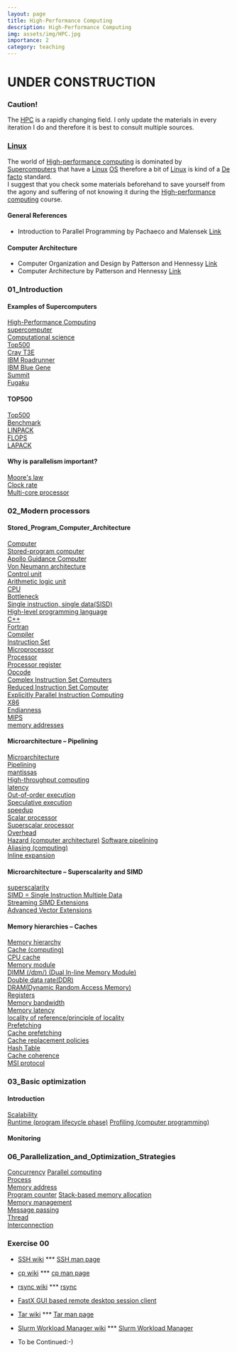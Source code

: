 ```yaml
---
layout: page
title: High-Performance Computing
description: High-Performance Computing
img: assets/img/HPC.jpg
importance: 2
category: teaching
---
```


# UNDER CONSTRUCTION

### Caution!

The [HPC](https://en.wikipedia.org/wiki/High-performance_computing) is a rapidly changing field. I only update the materials in every iteration I do and therefore it is best to consult multiple sources.

### [Linux](https://en.wikipedia.org/wiki/Linux)

The world of [High-performance computing](https://en.wikipedia.org/wiki/High-performance_computing) is dominated by [Supercomputers](https://en.wikipedia.org/wiki/Supercomputer) that 
have a [Linux](https://en.wikipedia.org/wiki/Linux) [OS](https://en.wikipedia.org/wiki/Operating_system) therefore a bit of [Linux](https://en.wikipedia.org/wiki/Linux) is kind of a [De facto](https://en.wikipedia.org/wiki/De_facto) standard.  
I suggest that you check some materials beforehand to save yourself from the agony and suffering of not knowing it during the [High-performance computing](https://en.wikipedia.org/wiki/High-performance_computing) course. 

#### General References

* Introduction to Parallel Programming by Pachaeco and Malensek [Link](https://www.sciencedirect.com/book/9780128046050/an-introduction-to-parallel-programming)  

#### Computer Architecture

* Computer Organization and Design by Patterson and Hennessy [Link](https://www.elsevier.com/books/computer-organization-and-design-risc-v-edition/patterson/978-0-12-820331-6)  
* Computer Architecture by Patterson and Hennessy [Link](https://www.elsevier.com/books/computer-architecture/hennessy/978-0-12-811905-1)  

### 01_Introduction

#### Examples of Supercomputers

[High-Performance Computing](https://en.wikipedia.org/wiki/High-performance_computing)  
[supercomputer](https://en.wikipedia.org/wiki/Supercomputer)  
[Computational science](https://en.wikipedia.org/wiki/Computational_science)  
[Top500](https://en.wikipedia.org/wiki/TOP500)  
[Cray T3E](https://en.wikipedia.org/wiki/Cray_T3E)  
[IBM Roadrunner](https://en.wikipedia.org/wiki/Roadrunner_(supercomputer))  
[IBM Blue Gene](https://en.wikipedia.org/wiki/IBM_Blue_Gene)  
[Summit](https://en.wikipedia.org/wiki/Summit_(supercomputer))  
[Fugaku](https://en.wikipedia.org/wiki/Fugaku_(supercomputer))  

#### TOP500

[Top500](https://en.wikipedia.org/wiki/TOP500)  
[Benchmark](https://en.wikipedia.org/wiki/Benchmark_(computing))  
[LINPACK](https://en.wikipedia.org/wiki/LINPACK)  
[FLOPS](https://en.wikipedia.org/wiki/FLOPS)  
[LAPACK](https://en.wikipedia.org/wiki/LAPACK)  

#### Why is parallelism important?

[Moore's law](https://en.wikipedia.org/wiki/Moore%27s_law)  
[Clock rate](https://en.wikipedia.org/wiki/Clock_rate)  
[Multi-core processor](https://en.wikipedia.org/wiki/Multi-core_processor)  
### 02_Modern processors
#### Stored_Program_Computer_Architecture
[Computer](https://en.wikipedia.org/wiki/Computer#Digital_computers)  
[Stored-program computer](https://en.wikipedia.org/wiki/Stored-program_computer)  
[Apollo Guidance Computer](https://en.wikipedia.org/wiki/Apollo_Guidance_Computer)  
[Von Neumann architecture](https://en.wikipedia.org/wiki/Von_Neumann_architecture)  
[Control unit](https://en.wikipedia.org/wiki/Control_unit)  
[Arithmetic logic unit](https://en.wikipedia.org/wiki/Arithmetic_logic_unit)  
[CPU](https://en.wikipedia.org/wiki/Central_processing_unit)  
[Bottleneck](https://en.wikipedia.org/wiki/Bottleneck_(software))  
[Single instruction, single data(SISD)](https://en.wikipedia.org/wiki/Single_instruction,_single_data)  
[High-level programming language](https://en.wikipedia.org/wiki/High-level_programming_language)  
[C++](https://en.wikipedia.org/wiki/C%2B%2B)  
[Fortran](https://en.wikipedia.org/wiki/Fortran)  
[Compiler](https://en.wikipedia.org/wiki/Compiler)  
[Instruction Set](https://en.wikipedia.org/wiki/Instruction_set_architecture)  
[Microprocessor](https://en.wikipedia.org/wiki/Microprocessor)  
[Processor](https://en.wikipedia.org/wiki/Processor_(computing))  
[Processor register](https://en.wikipedia.org/wiki/Processor_register)  
[Opcode](https://en.wikipedia.org/wiki/Opcode)  
[Complex Instruction Set Computers](https://en.wikipedia.org/wiki/Complex_instruction_set_computer)  
[Reduced Instruction Set Computer](https://en.wikipedia.org/wiki/Reduced_instruction_set_computer)  
[Explicitly Parallel Instruction Computing](https://en.wikipedia.org/wiki/Explicitly_parallel_instruction_computing)  
[X86](https://en.wikipedia.org/wiki/X86)  
[Endianness](https://en.wikipedia.org/wiki/Endianness)  
[MIPS](https://en.wikipedia.org/wiki/MIPS_architecture)  
[memory addresses](https://en.wikipedia.org/wiki/Memory_address)  
#### Microarchitecture – Pipelining
[Microarchitecture](https://en.wikipedia.org/wiki/Microarchitecture)  
[Pipelining](https://en.wikipedia.org/wiki/Instruction_pipelining)  
[mantissas](https://en.wikipedia.org/wiki/Significand)  
[High-throughput computing](https://en.wikipedia.org/wiki/High-throughput_computing)  
[latency](https://en.wikipedia.org/wiki/Latency_(engineering))  
[Out-of-order execution](https://en.wikipedia.org/wiki/Out-of-order_execution)  
[Speculative execution](https://en.wikipedia.org/wiki/Speculative_execution)  
[speedup](https://en.wikipedia.org/wiki/Speedup)  
[Scalar processor](https://en.wikipedia.org/wiki/Scalar_processor)  
[Superscalar processor](https://en.wikipedia.org/wiki/Superscalar_processor)  
[Overhead](https://en.wikipedia.org/wiki/Overhead_(computing))  
[Hazard (computer architecture)](https://en.wikipedia.org/wiki/Hazard_(computer_architecture))  
[Software pipelining](https://en.wikipedia.org/wiki/Software_pipelining)  
[Aliasing (computing)](https://en.wikipedia.org/wiki/Aliasing_(computing))  
[Inline expansion](https://en.wikipedia.org/wiki/Inline_expansion)  
#### Microarchitecture – Superscalarity and SIMD
[superscalarity](https://en.wiktionary.org/wiki/superscalarity)  
[SIMD = Single Instruction Multiple Data](https://en.wikipedia.org/wiki/Single_instruction,_multiple_data)  
[Streaming SIMD Extensions](https://en.wikipedia.org/wiki/Streaming_SIMD_Extensions)  
[Advanced Vector Extensions](https://en.wikipedia.org/wiki/Advanced_Vector_Extensions)  
#### Memory hierarchies – Caches
[Memory hierarchy](https://en.wikipedia.org/wiki/Memory_hierarchy)  
[Cache (computing)](https://en.wikipedia.org/wiki/Cache_(computing)#HARDWARE)  
[CPU cache](https://en.wikipedia.org/wiki/CPU_cache)  
[Memory module](https://en.wikipedia.org/wiki/Memory_module)  
[DIMM (/dɪm/) (Dual In-line Memory Module)](https://en.wikipedia.org/wiki/DIMM)  
[Double data rate(DDR)](https://en.wikipedia.org/wiki/Double_data_rate)  
[DRAM(Dynamic Random Access Memory)](https://en.wikipedia.org/wiki/Dynamic_random-access_memory)  
[Registers](https://en.wikipedia.org/wiki/Processor_register)  
[Memory bandwidth](https://en.wikipedia.org/wiki/Memory_bandwidth)  
[Memory latency](https://en.wikipedia.org/wiki/Memory_latency)  
[locality of reference/principle of locality](https://en.wikipedia.org/wiki/Locality_of_reference)  
[Prefetching](https://en.wikipedia.org/wiki/Prefetching)  
[Cache prefetching](https://en.wikipedia.org/wiki/Cache_prefetching)  
[Cache replacement policies](https://en.wikipedia.org/wiki/Cache_replacement_policies#LRU)  
[Hash Table](https://en.wikipedia.org/wiki/Hash_table)  
[Cache coherence](https://en.wikipedia.org/wiki/Cache_coherence)  
[MSI protocol](https://en.wikipedia.org/wiki/MSI_protocol)  
### 03_Basic optimization
#### Introduction
[Scalability](https://en.wikipedia.org/wiki/Scalability)  
[Runtime (program lifecycle phase)](https://en.wikipedia.org/wiki/Runtime_(program_lifecycle_phase))  
[Profiling (computer programming)](https://en.wikipedia.org/wiki/Profiling_(computer_programming))  
#### Monitoring








### 06_Parallelization_and_Optimization_Strategies
[Concurrency](https://en.wikipedia.org/wiki/Concurrency_(computer_science))  
[Parallel computing](https://en.wikipedia.org/wiki/Parallel_computing)  
[Process](https://en.wikipedia.org/wiki/Process_(computing))  
[Memory address](https://en.wikipedia.org/wiki/Memory_address)  
[Program counter](https://en.wikipedia.org/wiki/Program_counter)
[Stack-based memory allocation](https://en.wikipedia.org/wiki/Stack-based_memory_allocation)  
[Memory management](https://en.wikipedia.org/wiki/Memory_management#HEAP)  
[Message passing](https://en.wikipedia.org/wiki/Message_passing)  
[Thread](https://en.wikipedia.org/wiki/Thread_(computing))  
[Interconnection](https://en.wikipedia.org/wiki/Interconnection)  


### Exercise 00
* [SSH wiki](https://en.wikipedia.org/wiki/Secure_Shell) *** [SSH man page](https://man7.org/linux/man-pages/man1/ssh.1.html)  
* [cp wiki](https://en.wikipedia.org/wiki/Cp_(Unix)) *** [cp man page](https://man7.org/linux/man-pages/man1/cp.1.html)  
* [rsync wiki](https://en.wikipedia.org/wiki/Rsync) *** [rsync](https://man7.org/linux/man-pages/man1/rsync.1.html)  
* [FastX GUI based remote desktop session client](https://www.starnet.com/fastx/)  
* [Tar wiki](https://en.wikipedia.org/wiki/Tar_(computing)) *** [Tar man page](https://man7.org/linux/man-pages/man1/tar.1.html)  
* [Slurm Workload Manager wiki](https://en.wikipedia.org/wiki/Slurm_Workload_Manager) *** [Slurm Workload Manager](https://slurm.schedmd.com/)  









* To be Continued:-) 

